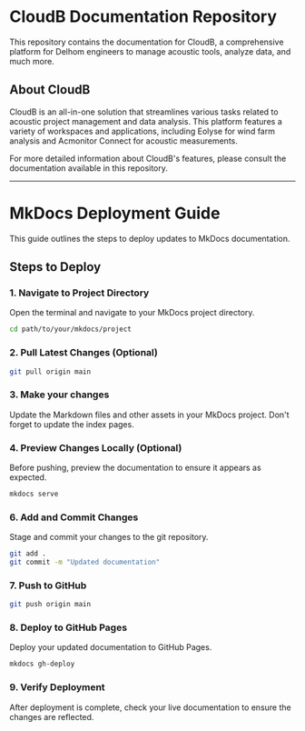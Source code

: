 # CloudB Documentation Repository

This repository contains the documentation for CloudB, a comprehensive platform for Delhom engineers to manage acoustic tools, analyze data, and much more.

## About CloudB

CloudB is an all-in-one solution that streamlines various tasks related to acoustic project management and data analysis. This platform features a variety of workspaces and applications, including Eolyse for wind farm analysis and Acmonitor Connect for acoustic measurements.

For more detailed information about CloudB's features, please consult the documentation available in this repository.

---

# MkDocs Deployment Guide

This guide outlines the steps to deploy updates to MkDocs documentation. 

## Steps to Deploy

### 1. Navigate to Project Directory

Open the terminal and navigate to your MkDocs project directory.

```bash
cd path/to/your/mkdocs/project
```

### 2. Pull Latest Changes (Optional)
```bash
git pull origin main
```

### 3. Make your changes
Update the Markdown files and other assets in your MkDocs project. Don't forget to update the index pages.

### 4. Preview Changes Locally (Optional)
Before pushing, preview the documentation to ensure it appears as expected.
```bash
mkdocs serve
```

### 6. Add and Commit Changes
Stage and commit your changes to the git repository.
```bash
git add .
git commit -m "Updated documentation"
```

### 7. Push to GitHub
```bash
git push origin main
```

### 8. Deploy to GitHub Pages
Deploy your updated documentation to GitHub Pages.
```bash
mkdocs gh-deploy
```

### 9. Verify Deployment
After deployment is complete, check your live documentation to ensure the changes are reflected.